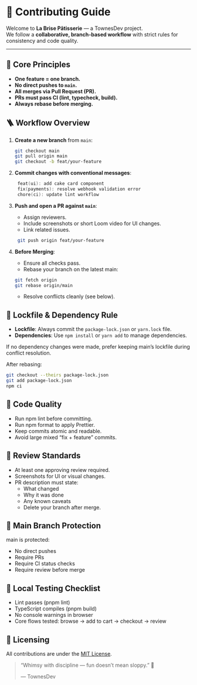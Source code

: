 # 🤝 Contributing Guide

Welcome to **La Brise Pâtisserie** — a TownesDev project.  
We follow a **collaborative, branch-based workflow** with strict rules for consistency and code quality.

---

## 🧭 Core Principles

- **One feature = one branch.**
- **No direct pushes to `main`.**
- **All merges via Pull Request (PR).**
- **PRs must pass CI (lint, typecheck, build).**
- **Always rebase before merging.**

## 🪜 Workflow Overview

1. **Create a new branch** from `main`:

   ```bash
   git checkout main
   git pull origin main
   git checkout -b feat/your-feature
   ```

2. **Commit changes with conventional messages**:

   ```c
    feat(ui): add cake card component
    fix(payments): resolve webhook validation error
    chore(ci): update lint workflow
   ```

3. **Push and open a PR against `main`**:
    - Assign reviewers.
    - Include screenshots or short Loom video for UI changes.
    - Link related issues.

   ```bash
    git push origin feat/your-feature
    ```

4. **Before Merging**:
    - Ensure all checks pass.
    - Rebase your branch on the latest main:

    ```bash
    git fetch origin
    git rebase origin/main
    ```

    - Resolve conflicts cleanly (see below).

## 🧩 Lockfile & Dependency Rule

- **Lockfile**: Always commit the `package-lock.json` or `yarn.lock` file.
- **Dependencies**: Use `npm install` or `yarn add` to manage dependencies.

If no dependency changes were made, prefer keeping main’s lockfile during conflict resolution.

After rebasing:

```bash
git checkout --theirs package-lock.json
git add package-lock.json
npm ci
```

## 🧹 Code Quality

- Run npm lint before committing.
- Run npm format to apply Prettier.
- Keep commits atomic and readable.
- Avoid large mixed “fix + feature” commits.

## 🧾 Review Standards

- At least one approving review required.
- Screenshots for UI or visual changes.
- PR description must state:
  - What changed
  - Why it was done
  - Any known caveats
  - Delete your branch after merge.

## 🚫 Main Branch Protection

main is protected:

- No direct pushes
- Require PRs
- Require CI status checks
- Require review before merge

## 🧁 Local Testing Checklist

- Lint passes (pnpm lint)
- TypeScript compiles (pnpm build)
- No console warnings in browser
- Core flows tested: browse → add to cart → checkout → review

## 🪪 Licensing

All contributions are under the [MIT License](../LICENSE).

> “Whimsy with discipline — fun doesn’t mean sloppy.” 💫
>
>— TownesDev
